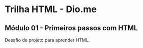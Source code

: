 # Trilha HTML - Dio.me
## Módulo 01 - Primeiros passos com HTML

Desafio de projeto para aprender HTML.
